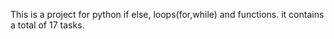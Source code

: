 This is a project for python if else, loops(for,while) and functions. it contains a total of 17 tasks.
